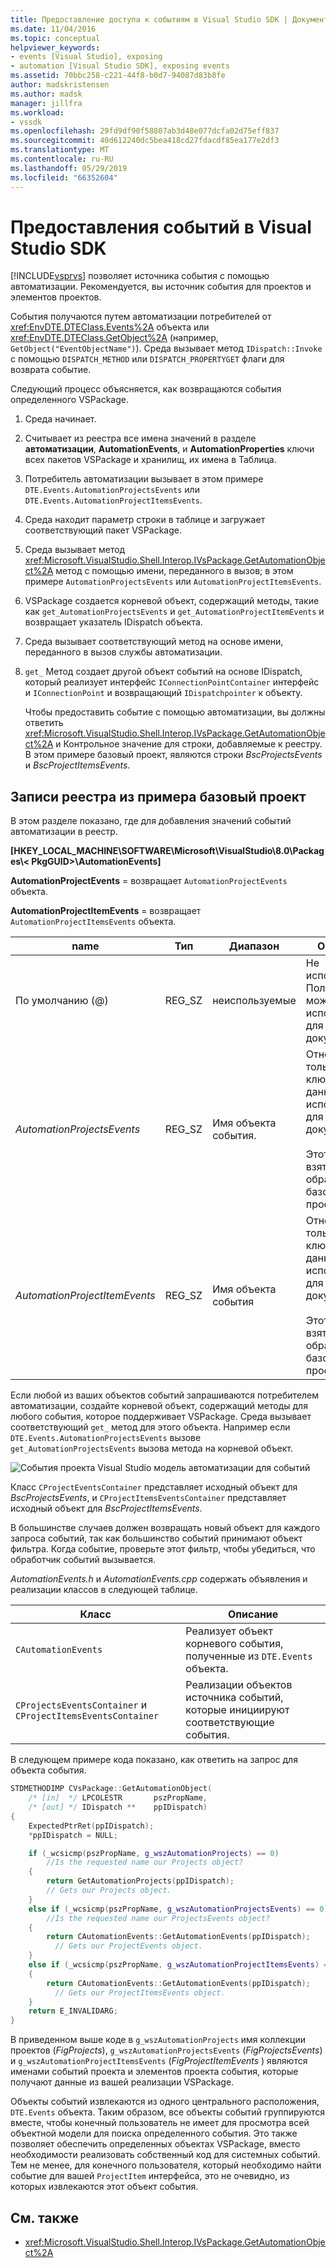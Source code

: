 ```yaml
---
title: Предоставление доступа к событиям в Visual Studio SDK | Документация Майкрософт
ms.date: 11/04/2016
ms.topic: conceptual
helpviewer_keywords:
- events [Visual Studio], exposing
- automation [Visual Studio SDK], exposing events
ms.assetid: 70bbc258-c221-44f8-b0d7-94087d83b8fe
author: madskristensen
ms.author: madsk
manager: jillfra
ms.workload:
- vssdk
ms.openlocfilehash: 29fd9df90f58807ab3d48e077dcfa02d75eff837
ms.sourcegitcommit: 40d612240dc5bea418cd27fdacdf85ea177e2df3
ms.translationtype: MT
ms.contentlocale: ru-RU
ms.lasthandoff: 05/29/2019
ms.locfileid: "66352604"
---
```

# <a name="expose-events-in-the-visual-studio-sdk"></a>Предоставления событий в Visual Studio SDK
[!INCLUDE[vsprvs](../../code-quality/includes/vsprvs_md.md)] позволяет источника события с помощью автоматизации. Рекомендуется, вы источник события для проектов и элементов проектов.

 События получаются путем автоматизации потребителей от <xref:EnvDTE.DTEClass.Events%2A> объекта или <xref:EnvDTE.DTEClass.GetObject%2A> (например, `GetObject("EventObjectName")`). Среда вызывает метод `IDispatch::Invoke` с помощью `DISPATCH_METHOD` или `DISPATCH_PROPERTYGET` флаги для возврата событие.

 Следующий процесс объясняется, как возвращаются события определенного VSPackage.

1. Среда начинает.

2. Считывает из реестра все имена значений в разделе **автоматизации**, **AutomationEvents**, и **AutomationProperties** ключи всех пакетов VSPackage и хранилищ, их имена в Таблица.

3. Потребитель автоматизации вызывает в этом примере `DTE.Events.AutomationProjectsEvents` или `DTE.Events.AutomationProjectItemsEvents`.

4. Среда находит параметр строки в таблице и загружает соответствующий пакет VSPackage.

5. Среда вызывает метод <xref:Microsoft.VisualStudio.Shell.Interop.IVsPackage.GetAutomationObject%2A> метод с помощью имени, переданного в вызов; в этом примере `AutomationProjectsEvents` или `AutomationProjectItemsEvents`.

6. VSPackage создается корневой объект, содержащий методы, такие как `get_AutomationProjectsEvents` и `get_AutomationProjectItemEvents` и возвращает указатель IDispatch объекта.

7. Среда вызывает соответствующий метод на основе имени, переданного в вызов службы автоматизации.

8. `get_` Метод создает другой объект событий на основе IDispatch, который реализует интерфейс `IConnectionPointContainer` интерфейс и `IConnectionPoint` и возвращающий `IDispatchpointer` к объекту.

   Чтобы предоставить событие с помощью автоматизации, вы должны ответить <xref:Microsoft.VisualStudio.Shell.Interop.IVsPackage.GetAutomationObject%2A> и Контрольное значение для строки, добавляемые к реестру. В этом примере базовый проект, являются строки *BscProjectsEvents* и *BscProjectItemsEvents*.

## <a name="registry-entries-from-the-basic-project-sample"></a>Записи реестра из примера базовый проект
 В этом разделе показано, где для добавления значений событий автоматизации в реестр.

 **[HKEY_LOCAL_MACHINE\SOFTWARE\Microsoft\VisualStudio\8.0\Packages\\< PkgGUID\>\AutomationEvents]**

 **AutomationProjectEvents** = возвращает `AutomationProjectEvents` объекта.

 **AutomationProjectItemEvents** = возвращает `AutomationProjectItemsEvents` объекта.

|name|Тип|Диапазон|Описание|
|----------|----------|-----------|-----------------|
|По умолчанию (@)|REG_SZ|неиспользуемые|Не используется. Поля данных можно использовать для документации.|
|*AutomationProjectsEvents*|REG_SZ|Имя объекта события.|Относится только имя ключа. Поля данных можно использовать для документации.<br /><br /> Этот пример взят из образца базовый проект.|
|*AutomationProjectItemEvents*|REG_SZ|Имя объекта события|Относится только имя ключа. Поля данных можно использовать для документации.<br /><br /> Этот пример взят из образца базовый проект.|

 Если любой из ваших объектов событий запрашиваются потребителем автоматизации, создайте корневой объект, содержащий методы для любого события, которое поддерживает VSPackage. Среда вызывает соответствующий `get_` метод для этого объекта. Например если `DTE.Events.AutomationProjectsEvents` вызове `get_AutomationProjectsEvents` вызова метода на корневой объект.

 ![События проекта Visual Studio](../../extensibility/internals/media/projectevents.gif "ProjectEvents") модель автоматизации для событий

 Класс `CProjectEventsContainer` представляет исходный объект для *BscProjectsEvents*, и `CProjectItemsEventsContainer` представляет исходный объект для *BscProjectItemsEvents*.

 В большинстве случаев должен возвращать новый объект для каждого запроса событий, так как большинство событий принимают объект фильтра. Когда событие, проверьте этот фильтр, чтобы убедиться, что обработчик событий вызывается.

 *AutomationEvents.h* и *AutomationEvents.cpp* содержать объявления и реализации классов в следующей таблице.

|Класс|Описание|
|-----------|-----------------|
|`CAutomationEvents`|Реализует объект корневого события, полученные из `DTE.Events` объекта.|
|`CProjectsEventsContainer` и `CProjectItemsEventsContainer`|Реализации объектов источника событий, которые инициируют соответствующие события.|

 В следующем примере кода показано, как ответить на запрос для объекта события.

```cpp
STDMETHODIMP CVsPackage::GetAutomationObject(
    /* [in]  */ LPCOLESTR       pszPropName,
    /* [out] */ IDispatch **    ppIDispatch)
{
    ExpectedPtrRet(ppIDispatch);
    *ppIDispatch = NULL;

    if (_wcsicmp(pszPropName, g_wszAutomationProjects) == 0)
        //Is the requested name our Projects object?
    {
        return GetAutomationProjects(ppIDispatch);
        // Gets our Projects object.
    }
    else if (_wcsicmp(pszPropName, g_wszAutomationProjectsEvents) == 0)
        //Is the requested name our ProjectsEvents object?
    {
        return CAutomationEvents::GetAutomationEvents(ppIDispatch);
          // Gets our ProjectEvents object.
    }
    else if (_wcsicmp(pszPropName, g_wszAutomationProjectItemsEvents) == 0)  //Is the requested name our ProjectsItemsEvents object?
    {
        return CAutomationEvents::GetAutomationEvents(ppIDispatch);
          // Gets our ProjectItemsEvents object.
    }
    return E_INVALIDARG;
}
```

 В приведенном выше коде в `g_wszAutomationProjects` имя коллекции проектов (*FigProjects*), `g_wszAutomationProjectsEvents` (*FigProjectsEvents*) и `g_wszAutomationProjectItemsEvents` (*FigProjectItemEvents* ) являются именами событий проекта и элементов проекта события, которые получают данные из вашей реализации VSPackage.

 Объекты событий извлекаются из одного центрального расположения, `DTE.Events` объекта. Таким образом, все объекты событий группируются вместе, чтобы конечный пользователь не имеет для просмотра всей объектной модели для поиска определенного события. Это также позволяет обеспечить определенных объектах VSPackage, вместо необходимости реализовать собственный код для системных событий. Тем не менее, для конечного пользователя, который необходимо найти событие для вашей `ProjectItem` интерфейса, это не очевидно, из которых извлекаются этот объект события.

## <a name="see-also"></a>См. также
- <xref:Microsoft.VisualStudio.Shell.Interop.IVsPackage.GetAutomationObject%2A>
